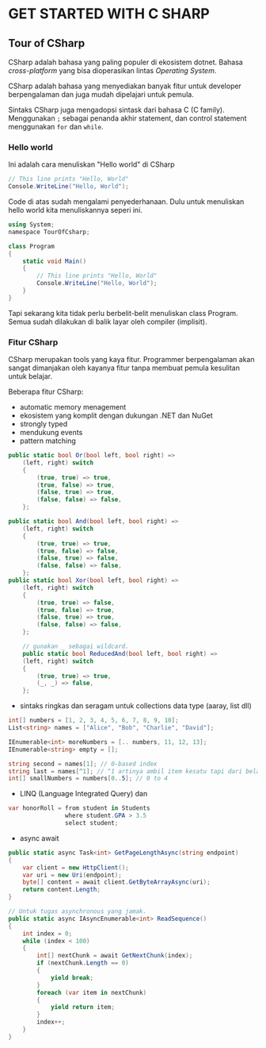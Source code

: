 # GET STARTED WITH C SHARP

## Tour of CSharp

CSharp adalah bahasa yang paling populer di ekosistem dotnet. Bahasa _cross-platform_ yang bisa dioperasikan lintas _Operating System_.

CSharp adalah bahasa yang menyediakan banyak fitur untuk developer berpengalaman dan juga mudah dipelajari untuk pemula.

Sintaks CSharp juga mengadopsi sintask dari bahasa C (C family). Menggunakan `;` sebagai penanda akhir statement, dan control statement menggunakan `for` dan `while`.

### Hello world

Ini adalah cara menuliskan "Hello world" di CSharp

```C#
// This line prints "Hello, World" 
Console.WriteLine("Hello, World");
```

Code di atas sudah mengalami penyederhanaan. Dulu untuk menuliskan hello world kita menuliskannya seperi ini.

```C#
using System;
﻿namespace TourOfCsharp;

class Program
{
    static void Main()
    {
        // This line prints "Hello, World" 
        Console.WriteLine("Hello, World");
    }
}
```

Tapi sekarang kita tidak perlu berbelit-belit menuliskan class Program. Semua sudah dilakukan di balik layar oleh compiler (implisit).

### Fitur CSharp

CSharp merupakan tools yang kaya fitur. Programmer berpengalaman akan sangat dimanjakan oleh kayanya fitur tanpa membuat pemula kesulitan untuk belajar.

Beberapa fitur CSharp:

- automatic memory menagement
- ekosistem yang komplit dengan dukungan .NET dan NuGet
- strongly typed
- mendukung events
- pattern matching

```C#
public static bool Or(bool left, bool right) =>
    (left, right) switch
    {
        (true, true) => true,
        (true, false) => true,
        (false, true) => true,
        (false, false) => false,
    };

public static bool And(bool left, bool right) =>
    (left, right) switch
    {
        (true, true) => true,
        (true, false) => false,
        (false, true) => false,
        (false, false) => false,
    };
public static bool Xor(bool left, bool right) =>
    (left, right) switch
    {
        (true, true) => false,
        (true, false) => true,
        (false, true) => true,
        (false, false) => false,
    };

    // gunakan _ sebagai wildcard.
    public static bool ReducedAnd(bool left, bool right) =>
    (left, right) switch
    {
        (true, true) => true,
        (_, _) => false,
    };

```

- sintaks ringkas dan seragam untuk collections data type (aaray, list dll)

```C#
int[] numbers = [1, 2, 3, 4, 5, 6, 7, 8, 9, 10];
List<string> names = ["Alice", "Bob", "Charlie", "David"];

IEnumerable<int> moreNumbers = [.. numbers, 11, 12, 13];
IEnumerable<string> empty = [];

string second = names[1]; // 0-based index
string last = names[^1]; // ^1 artinya ambil item kesatu tapi dari belakang.
int[] smallNumbers = numbers[0..5]; // 0 to 4
```

- LINQ (Language Integrated Query) dan

```C#
var honorRoll = from student in Students
                where student.GPA > 3.5
                select student;
```

- async await

```C#
public static async Task<int> GetPageLengthAsync(string endpoint)
{
    var client = new HttpClient();
    var uri = new Uri(endpoint);
    byte[] content = await client.GetByteArrayAsync(uri);
    return content.Length;
}

// Untuk tugas asynchronous yang jamak.
public static async IAsyncEnumerable<int> ReadSequence()
{
    int index = 0;
    while (index < 100)
    {
        int[] nextChunk = await GetNextChunk(index);
        if (nextChunk.Length == 0)
        {
            yield break;
        }
        foreach (var item in nextChunk)
        {
            yield return item;
        }
        index++;
    }
}
```
